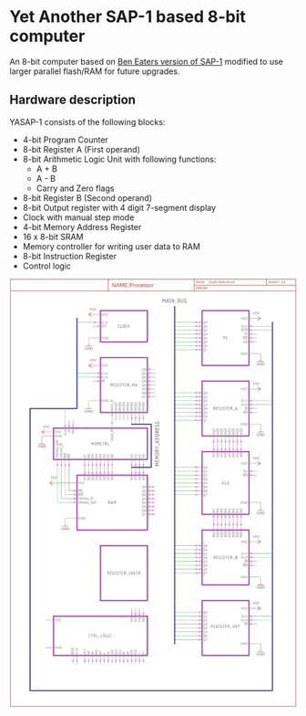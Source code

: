 # Yet Another SAP-1 based 8-bit computer

An 8-bit computer based on [Ben Eaters version of SAP-1](https://eater.net/8bit) modified to use larger parallel flash/RAM for future upgrades.

## Hardware description

YASAP-1 consists of the following blocks:

* 4-bit Program Counter
* 8-bit Register A (First operand)
* 8-bit Arithmetic Logic Unit with following functions:
	* A + B
	* A - B
	* Carry and Zero flags
* 8-bit Register B (Second operand)
* 8-bit Output register with 4 digit 7-segment display
* Clock with manual step mode
* 4-bit Memory Address Register
* 16 x 8-bit SRAM
* Memory controller for writing user data to RAM
* 8-bit Instruction Register
* Control logic 

<img src="DOCS/IMAGES/block_schematic.png">